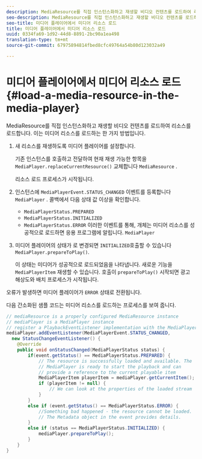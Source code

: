 ```yaml
---
description: MediaResource를 직접 인스턴스화하고 재생할 비디오 컨텐츠를 로드하여 리소스를 로드합니다. 이는 미디어 리소스를 로드하는 한 가지 방법입니다.
seo-description: MediaResource를 직접 인스턴스화하고 재생할 비디오 컨텐츠를 로드하여 리소스를 로드합니다. 이는 미디어 리소스를 로드하는 한 가지 방법입니다.
seo-title: 미디어 플레이어에서 미디어 리소스 로드
title: 미디어 플레이어에서 미디어 리소스 로드
uuid: 0334fa69-1d92-44d8-8891-2bc90a1ea498
translation-type: tm+mt
source-git-commit: 67975894814fbed8cfc49764a54b80d123032a49

---
```



# 미디어 플레이어에서 미디어 리소스 로드 {#load-a-media-resource-in-the-media-player}

MediaResource를 직접 인스턴스화하고 재생할 비디오 컨텐츠를 로드하여 리소스를 로드합니다. 이는 미디어 리소스를 로드하는 한 가지 방법입니다.

1. 새 리소스를 재생하도록 미디어 플레이어를 설정합니다.

   기존 인스턴스를 호출하고 전달하여 현재 재생 가능한 항목을 `MediaPlayer.replaceCurrentResource()` 교체합니다 `MediaResource` .

   리소스 로드 프로세스가 시작됩니다.

1. 인스턴스에 `MediaPlayerEvent.STATUS_CHANGED` 이벤트를 등록합니다 `MediaPlayer` . 콜백에서 다음 상태 값 이상을 확인합니다.

   * `MediaPlayerStatus.PREPARED`
   * `MediaPlayerStatus.INITIALIZED`
   * `MediaPlayerStatus.ERROR`
   이러한 이벤트를 통해, 개체는 미디어 리소스를 성공적으로 로드하면 응용 프로그램에 알립니다. `MediaPlayer`
1. 미디어 플레이어의 상태가 로 변경되면 `INITIALIZED`호출할 수 있습니다 `MediaPlayer.prepareToPlay()`.

   이 상태는 미디어가 성공적으로 로드되었음을 나타냅니다. 새로운 기능을 `MediaPlayerItem` 재생할 수 있습니다. 호출이 `prepareToPlay()` 시작되면 광고 해상도와 배치 프로세스가 시작됩니다.

오류가 발생하면 미디어 플레이어가 `ERROR` 상태로 전환됩니다.

다음 간소화된 샘플 코드는 미디어 리소스를 로드하는 프로세스를 보여 줍니다.

```java
// mediaResource is a properly configured MediaResource instance 
// mediaPlayer is a MediaPlayer instance 
// register a PlaybackEventListener implementation with the MediaPlayer instance 
mediaPlayer.addEventListener(MediaPlayerEvent.STATUS_CHANGED,  
  new StatusChangeEventListener() { 
    @Override 
    public void onStatusChanged(MediaPlayerStatus status) { 
        if(event.getStatus() == MediaPlayerStatus.PREPARED) { 
            // The resource is successfully loaded and available. The  
            // MediaPlayer is ready to start the playback and can 
            // provide a reference to the current playable item 
            MediaPlayerItem playerItem = mediaPlayer.getCurrentItem(); 
            if (playerItem != null) { 
                // We can look at the properties of the loaded stream 
            } 
        } 
        else if (event.getStatus() == MediaPlayerStatus.ERROR) { 
            //Something bad happened - the resource cannot be loaded. 
            // The Metadata object in the event provides details. 
        } 
        else if (status == MediaPlayerStatus.INITIALIZED) { 
            mediaPlayer.prepareToPlay(); 
        } 
    } 
} 
```

